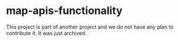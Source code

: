 # map-apis-functionality

This project is part of another project and we do not have any plan to contribute it. It was just archived.
